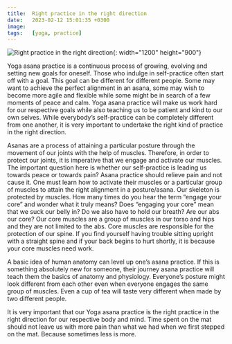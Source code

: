 ```yaml
---
title:  Right practice in the right direction
date:   2023-02-12 15:01:35 +0300
image:  
tags:   [yoga, practice]
---
```

![Right practice in the right direction](/images/blog-2.jpg){: width="1200" height="900"}

Yoga asana practice is a continuous process of growing, evolving and setting new goals for oneself. Those who indulge in self-practice often start off with a goal. This goal can be different for different people. Some may want to achieve the perfect alignment in an asana, some may wish to become more agile and flexible while some might be in search of a few moments of peace and calm. Yoga asana practice will make us work hard for our respective goals while also teaching us to be patient and kind to our own selves. While everybody’s self-practice can be completely different from one another, it is very important to undertake the right kind of practice in the right direction.

Asanas are a process of attaining a particular posture through the movement of our joints with the help of muscles. Therefore, in order to protect our joints, it is imperative that we engage and activate our muscles. The important question here is whether our self-practice is leading us towards peace or towards pain? Asana practice should relieve pain and not cause it. One must learn how to activate their muscles or a particular group of muscles to attain the right alignment in a posture/asana. Our skeleton is protected by muscles. How many times do you hear the term “engage your core” and wonder what it truly means? Does “engaging your core” mean that we suck our belly in? Do we also have to hold our breath? Are our abs our core? Our core muscles are a group of muscles in our torso and hips and they are not limited to the abs. Core muscles are responsible for the protection of our spine. If you find yourself having trouble sitting upright with a straight spine and if your back begins to hurt shortly, it is because your core muscles need work.

A basic idea of human anatomy can level up one’s asana practice. If this is something absolutely new for someone, their journey asana practice will teach them the basics of anatomy and physiology. Everyone’s posture might look different from each other even when everyone engages the same group of muscles. Even a cup of tea will taste very different when made by two different people.

It is very important that our Yoga asana practice is the right practice in the right direction for our respective body and mind. Time spent on the mat should not leave us with more pain than what we had when we first stepped on the mat. Because sometimes less is more.

